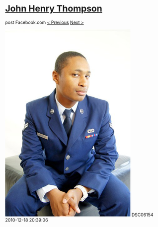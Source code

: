 # [John Henry Thompson](../README.md)
post Facebook.com
[< Previous](2010-12-18-32.md) [Next >](2010-12-18-34.md)

[![](../media/2010-12-18/Fam-2010-DSC06154.jpg)](../README.md)
DSC06154
2010-12-18 20:39:06